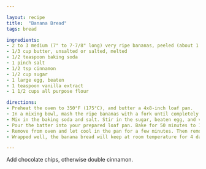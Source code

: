 ```yaml
---

layout: recipe
title:  "Banana Bread"
tags: bread

ingredients:
- 2 to 3 medium (7" to 7-7/8" long) very ripe bananas, peeled (about 1 1/4 to 1 1/2 cups mashed)
- 1/3 cup butter, unsalted or salted, melted
- 1/2 teaspoon baking soda
- 1 pinch salt
- 1/2 tsp cinnamon
- 1/2 cup sugar
- 1 large egg, beaten
- 1 teaspoon vanilla extract
- 1 1/2 cups all purpose flour

directions:
- Preheat the oven to 350°F (175°C), and butter a 4x8-inch loaf pan.
- In a mixing bowl, mash the ripe bananas with a fork until completely smooth. Stir the melted butter into the mashed bananas.
- Mix in the baking soda and salt. Stir in the sugar, beaten egg, and vanilla extract. Mix in the flour.
- Pour the batter into your prepared loaf pan. Bake for 50 minutes to 1 hour at 350°F (175°C), or until a toothpick or wooden skewer inserted into the center comes out clean. A few dry crumbs are okay; streaks of wet batter are not. If the outside of the loaf is browned but the center is still wet, loosely tent the loaf with foil and continue baking until the loaf is fully baked.
- Remove from oven and let cool in the pan for a few minutes. Then remove the banana bread from the pan and let cool completely before serving. Slice and serve. (A bread knife helps to make slices that aren't crumbly.)
- Wrapped well, the banana bread will keep at room temperature for 4 days. For longer storage, refrigerate the loaf up to 5 days, or freeze it.

---
```


Add chocolate chips, otherwise double cinnamon.

